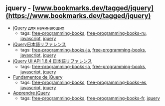 jquery - [www.bookmarks.dev/tagged/jquery](https://www.bookmarks.dev/tagged/jquery)
---
* [jQuery для начинающих](http://anton.shevchuk.name/jquery-book/)
    * tags: [free-programming-books](../tagged/free-programming-books.md), [free-programming-books-ru](../tagged/free-programming-books-ru.md), [javascript](../tagged/javascript.md), [jquery](../tagged/jquery.md)
* [jQuery日本語リファレンス](http://semooh.jp/jquery/)
    * tags: [free-programming-books-ja](../tagged/free-programming-books-ja.md), [free-programming-books](../tagged/free-programming-books.md), [javascript](../tagged/javascript.md), [jquery](../tagged/jquery.md)
* [jQuery UI API 1.8.4 日本語リファレンス](http://stacktrace.jp/jquery/ui/)
    * tags: [free-programming-books-ja](../tagged/free-programming-books-ja.md), [free-programming-books](../tagged/free-programming-books.md), [javascript](../tagged/javascript.md), [jquery](../tagged/jquery.md)
* [Fundamentos de jQuery](http://librojquery.com)
    * tags: [free-programming-books](../tagged/free-programming-books.md), [free-programming-books-es](../tagged/free-programming-books-es.md), [javascript](../tagged/javascript.md), [jquery](../tagged/jquery.md)
* [Apprendre jQuery](https://sutterlity.gitbooks.io/apprendre-jquery/content/)
    * tags: [free-programming-books](../tagged/free-programming-books.md), [free-programming-books-fr](../tagged/free-programming-books-fr.md), [jquery](../tagged/jquery.md)
